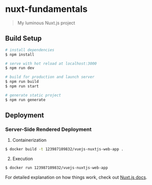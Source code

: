 # nuxt-fundamentals

> My luminous Nuxt.js project

## Build Setup

```bash
# install dependencies
$ npm install

# serve with hot reload at localhost:3000
$ npm run dev

# build for production and launch server
$ npm run build
$ npm run start

# generate static project
$ npm run generate
```

## Deployment

### Server-Side Rendered Deployment

1. Containerization

```bash
$ docker build -t 123987109832/vuejs-nuxtjs-web-app .
```

2. Execution

```bash
$ docker run 123987109832/vuejs-nuxtjs-web-app
```

For detailed explanation on how things work, check out [Nuxt.js docs](https://nuxtjs.org).
